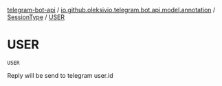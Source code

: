 [telegram-bot-api](../../index.md) / [io.github.oleksivio.telegram.bot.api.model.annotation](../index.md) / [SessionType](index.md) / [USER](./-u-s-e-r.md)

# USER

`USER`

Reply will be send to telegram user.id

